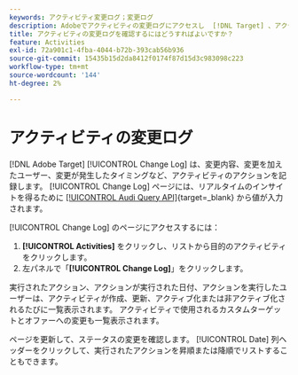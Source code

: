 ```yaml
---
keywords: アクティビティ変更ログ；変更ログ
description: Adobeでアクティビティの変更ログにアクセスし  [!DNL Target] 、アクティビティを変更したユーザーと変更が発生したタイミングの記録を表示します。
title: アクティビティの変更ログを確認するにはどうすればよいですか？
feature: Activities
exl-id: 72a901c1-4fba-4044-b72b-393cab56b936
source-git-commit: 15435b15d2da8412f0174f87d15d3c983098c223
workflow-type: tm+mt
source-wordcount: '144'
ht-degree: 2%

---
```


# アクティビティの変更ログ

[!DNL Adobe Target] [!UICONTROL Change Log] は、変更内容、変更を加えたユーザー、変更が発生したタイミングなど、アクティビティのアクションを記録します。 [!UICONTROL Change Log] ページには、リアルタイムのインサイトを得るために [[!UICONTROL Audi Query API]](https://experienceleague.adobe.com/ja/docs/experience-platform/landing/governance-privacy-security/audit-logs/audit-api/overview){target=_blank} から値が入力されます。

[!UICONTROL Change Log] のページにアクセスするには：

1. **[!UICONTROL Activities]** をクリックし、リストから目的のアクティビティをクリックします。
1. 左パネルで「**[!UICONTROL Change Log]**」をクリックします。

実行されたアクション、アクションが実行された日付、アクションを実行したユーザーは、アクティビティが作成、更新、アクティブ化または非アクティブ化されるたびに一覧表示されます。 アクティビティで使用されるカスタムターゲットとオファーへの変更も一覧表示されます。

ページを更新して、ステータスの変更を確認します。 [!UICONTROL Date] 列ヘッダーをクリックして、実行されたアクションを昇順または降順でリストすることもできます。
